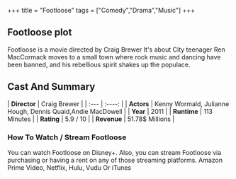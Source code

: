 +++
title = "Footloose"
tags = ["Comedy","Drama","Music"]
+++
## Footloose plot
Footloose is a movie directed by Craig Brewer It's about City teenager Ren MacCormack moves to a small town where rock music and dancing have been banned, and his rebellious spirit shakes up the populace.
## Cast And Summary
| **Director**      | Craig Brewer |
    | :---        |    :----:   |
    |  **Actors** | Kenny Wormald, Julianne Hough, Dennis Quaid,Andie MacDowell |
    | **Year**   | 2011    |
    |  **Runtime** | 113 Minutes |
    |  **Rating** | 5.9 / 10 | 
    |  **Revenue** | 51.78$ Millions |
### How To Watch / Stream Footloose
You can watch Footloose on Disney+.
Also, you can stream Footloose via purchasing or having a rent on any of those streaming platforms.
Amazon Prime Video, Netflix, Hulu, Vudu Or iTunes